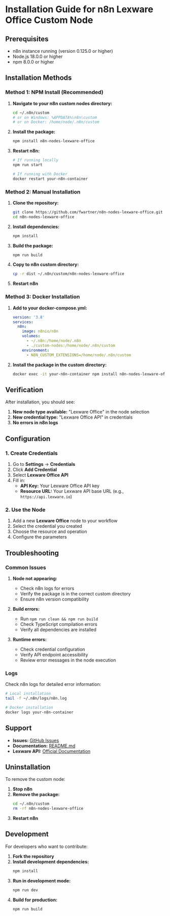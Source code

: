 # Installation Guide for n8n Lexware Office Custom Node

## Prerequisites

- n8n instance running (version 0.125.0 or higher)
- Node.js 18.0.0 or higher
- npm 8.0.0 or higher

## Installation Methods

### Method 1: NPM Install (Recommended)

1. **Navigate to your n8n custom nodes directory:**
   ```bash
   cd ~/.n8n/custom
   # or on Windows: %APPDATA%\n8n\custom
   # or on Docker: /home/node/.n8n/custom
   ```

2. **Install the package:**
   ```bash
   npm install n8n-nodes-lexware-office
   ```

3. **Restart n8n:**
   ```bash
   # If running locally
   npm run start
   
   # If running with Docker
   docker restart your-n8n-container
   ```

### Method 2: Manual Installation

1. **Clone the repository:**
   ```bash
   git clone https://github.com/fwartner/n8n-nodes-lexware-office.git
   cd n8n-nodes-lexware-office
   ```

2. **Install dependencies:**
   ```bash
   npm install
   ```

3. **Build the package:**
   ```bash
   npm run build
   ```

4. **Copy to n8n custom directory:**
   ```bash
   cp -r dist ~/.n8n/custom/n8n-nodes-lexware-office
   ```

5. **Restart n8n**

### Method 3: Docker Installation

1. **Add to your docker-compose.yml:**
   ```yaml
   version: '3.8'
   services:
     n8n:
       image: n8nio/n8n
       volumes:
         - ~/.n8n:/home/node/.n8n
         - ./custom-nodes:/home/node/.n8n/custom
       environment:
         - N8N_CUSTOM_EXTENSIONS=/home/node/.n8n/custom
   ```

2. **Install the package in the custom directory:**
   ```bash
   docker exec -it your-n8n-container npm install n8n-nodes-lexware-office
   ```

## Verification

After installation, you should see:

1. **New node type available:** "Lexware Office" in the node selection
2. **New credential type:** "Lexware Office API" in credentials
3. **No errors in n8n logs**

## Configuration

### 1. Create Credentials

1. Go to **Settings** → **Credentials**
2. Click **Add Credential**
3. Select **Lexware Office API**
4. Fill in:
   - **API Key:** Your Lexware Office API key
   - **Resource URL:** Your Lexware API base URL (e.g., `https://api.lexware.io`)

### 2. Use the Node

1. Add a new **Lexware Office** node to your workflow
2. Select the credential you created
3. Choose the resource and operation
4. Configure the parameters

## Troubleshooting

### Common Issues

1. **Node not appearing:**
   - Check n8n logs for errors
   - Verify the package is in the correct custom directory
   - Ensure n8n version compatibility

2. **Build errors:**
   - Run `npm run clean && npm run build`
   - Check TypeScript compilation errors
   - Verify all dependencies are installed

3. **Runtime errors:**
   - Check credential configuration
   - Verify API endpoint accessibility
   - Review error messages in the node execution

### Logs

Check n8n logs for detailed error information:
```bash
# Local installation
tail -f ~/.n8n/logs/n8n.log

# Docker installation
docker logs your-n8n-container
```

## Support

- **Issues:** [GitHub Issues](https://github.com/fwartner/n8n-nodes-lexware-office/issues)
- **Documentation:** [README.md](README.md)
- **Lexware API:** [Official Documentation](https://developers.lexware.io/docs/)

## Uninstallation

To remove the custom node:

1. **Stop n8n**
2. **Remove the package:**
   ```bash
   cd ~/.n8n/custom
   rm -rf n8n-nodes-lexware-office
   ```
3. **Restart n8n**

## Development

For developers who want to contribute:

1. **Fork the repository**
2. **Install development dependencies:**
   ```bash
   npm install
   ```
3. **Run in development mode:**
   ```bash
   npm run dev
   ```
4. **Build for production:**
   ```bash
   npm run build
   ```
